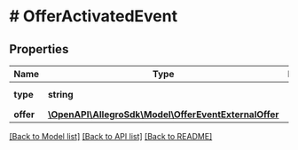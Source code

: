 # # OfferActivatedEvent

## Properties

Name | Type | Description | Notes
------------ | ------------- | ------------- | -------------
**type** | **string** |  | [default to 'OFFER_ACTIVATED']
**offer** | [**\OpenAPI\AllegroSdk\Model\OfferEventExternalOffer**](OfferEventExternalOffer.md) |  |

[[Back to Model list]](../../README.md#models) [[Back to API list]](../../README.md#endpoints) [[Back to README]](../../README.md)
